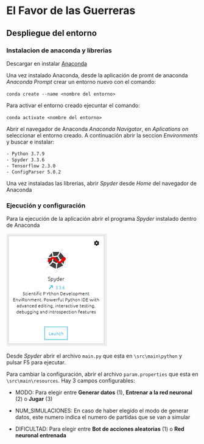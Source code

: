 # El Favor de las Guerreras

## Despliegue del entorno

### Instalacion de anaconda y librerias

Descargar en instalar [Anaconda](https://www.anaconda.com/products/individual)

Una vez instalado Anaconda, desde la aplicación de promt de anaconda *Anaconda Prompt* crear un entorno nuevo con el comando:

`conda create --name <nombre del entorno>`

Para activar el entorno creado ejecuntar el comando:

`conda activate <nombre del entorno>`

Abrir el navegador de Anaconda *Anaconda Navigator*, en *Aplications on* seleccionar el entorno creado. A continuación abrir la seccion *Environments* y buscar e instalar:
	
	- Python 3.7.9
	- Spyder 3.3.6
	- Tensorflow 2.3.0
	- ConfigParser 5.0.2
	
Una vez instaladas las librerias, abrir *Spyder* desde *Home* del navegador de Anaconda

### Ejecución y configuración

Para la ejecución de la aplicación abrir el programa *Spyder* instalado dentro de Anaconda

<img src="/doc/images/spyder.png">

Desde *Spyder* abrir el archivo `main.py` que esta en `\src\main\python` y pulsar F5 para ejecutar.

Para cambiar la configuración, abrir el archivo `param.properties` que esta en `\src\main\resources`. Hay 3 campos configurables:

- MODO: Para elegir entre **Generar datos** (1), **Entrenar a la red neuronal** (2) o **Jugar** (3)
	
- NUM_SIMULACIONES: En caso de haber elegido el modo de generar datos, este numero indica el numero de partidas que se van a simular
	
- DIFICULTAD: Para elegir entre **Bot de acciones aleatorias** (1) o **Red neuronal entrenada**

